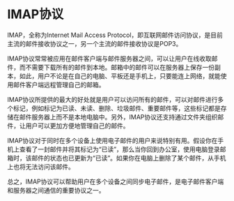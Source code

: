 # IMAP协议

IMAP，全称为Internet Mail Access Protocol，即互联网邮件访问协议，是目前主流的邮件接收协议之一，另一个主流的邮件接收协议是POP3。

IMAP协议常常被应用在邮件客户端与邮件服务器之间，可以让用户在线收取邮件，而不需要下载所有的邮件到本地。邮箱中的邮件可以在服务器上保存一份副本，如此，用户不论是在自己的电脑、平板还是手机上，只要能连上网络，就能使用邮件客户端远程管理自己的邮箱。

IMAP协议所提供的最大的好处就是用户可以访问所有的邮件，可以对邮件进行多个标记，例如标记为已读、未读、删除、垃圾邮件、重要邮件等，这些标记都是存储在邮件服务器上而不是本地电脑中。另外，IMAP协议还支持通过文件夹组织邮件，让用户可以更加方便地管理自己的邮件。

IMAP协议对于同时在多个设备上使用电子邮件的用户来说特别有用。假设你在手机上查看了一封邮件并将其标记为“已读”，那么当你回到办公室，使用电脑登录邮箱时，该邮件的状态也已更新为“已读”。如果你在电脑上删除了某个邮件，从手机上也将无法访问该邮件。

总之，IMAP协议可以帮助用户在多个设备之间同步电子邮件，是电子邮件客户端和服务器之间通信的重要协议之一。